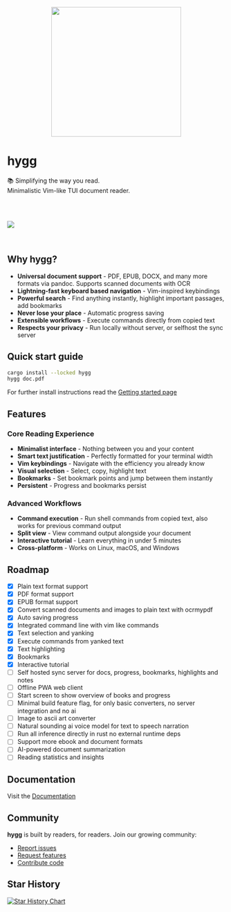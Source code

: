 <p align="center">
  <a href="https://github.com/kruserr/hygg" target="_blank">
    <img width="300" src="https://raw.githubusercontent.com/kruserr/hygg/main/assets/logo/logo.svg">
  </a>
</p>

# hygg
📚 Simplifying the way you read.
<br>
Minimalistic Vim-like TUI document reader.

<br>
<br>

![](https://raw.githubusercontent.com/kruserr/hygg/main/assets/screenshot-0.png)

<br>

## Why hygg?

- **Universal document support** - PDF, EPUB, DOCX, and many more formats via pandoc. Supports scanned documents with OCR
- **Lightning-fast keyboard based navigation** - Vim-inspired keybindings
- **Powerful search** - Find anything instantly, highlight important passages, add bookmarks
- **Never lose your place** - Automatic progress saving
- **Extensible workflows** - Execute commands directly from copied text
- **Respects your privacy** - Run locally without server, or selfhost the sync server

## Quick start guide
```sh
cargo install --locked hygg
hygg doc.pdf
```

For further install instructions read the [Getting started page](https://github.com/kruserr/hygg/blob/main/docs/pages/getting-started.md)

## Features

### Core Reading Experience
- **Minimalist interface** - Nothing between you and your content
- **Smart text justification** - Perfectly formatted for your terminal width
- **Vim keybindings** - Navigate with the efficiency you already know
- **Visual selection** - Select, copy, highlight text
- **Bookmarks** - Set bookmark points and jump between them instantly
- **Persistent** - Progress and bookmarks persist

### Advanced Workflows
- **Command execution** - Run shell commands from copied text, also works for previous command output
- **Split view** - View command output alongside your document
- **Interactive tutorial** - Learn everything in under 5 minutes
- **Cross-platform** - Works on Linux, macOS, and Windows

## Roadmap
- [x] Plain text format support
- [x] PDF format support
- [x] EPUB format support
- [x] Convert scanned documents and images to plain text with ocrmypdf
- [x] Auto saving progress
- [x] Integrated command line with vim like commands
- [x] Text selection and yanking
- [x] Execute commands from yanked text
- [x] Text highlighting
- [x] Bookmarks
- [x] Interactive tutorial
- [ ] Self hosted sync server for docs, progress, bookmarks, highlights and notes
- [ ] Offline PWA web client
- [ ] Start screen to show overview of books and progress
- [ ] Minimal build feature flag, for only basic converters, no server integration and no ai
- [ ] Image to ascii art converter
- [ ] Natural sounding ai voice model for text to speech narration
- [ ] Run all inference directly in rust no external runtime deps
- [ ] Support more ebook and document formats
- [ ] AI-powered document summarization
- [ ] Reading statistics and insights

## Documentation
Visit the [Documentation](https://github.com/kruserr/hygg/blob/main/docs/README.md)

## Community

**hygg** is built by readers, for readers. Join our growing community:

- [Report issues](https://github.com/kruserr/hygg/issues)
- [Request features](https://github.com/kruserr/hygg/issues)
- [Contribute code](https://github.com/kruserr/hygg/pulls)

## Star History

<a href="https://www.star-history.com/#kruserr/hygg&Date">
 <picture>
   <source media="(prefers-color-scheme: dark)" srcset="https://api.star-history.com/svg?repos=kruserr/hygg&type=Date&theme=dark" />
   <source media="(prefers-color-scheme: light)" srcset="https://api.star-history.com/svg?repos=kruserr/hygg&type=Date" />
   <img alt="Star History Chart" src="https://api.star-history.com/svg?repos=kruserr/hygg&type=Date" />
 </picture>
</a>
